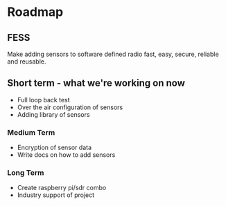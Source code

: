 # Roadmap

## FESS

Make adding sensors to software defined radio fast, easy, secure, reliable and reusable.

## Short term - what we're working on now

* Full loop back test
* Over the air configuration of sensors
* Adding library of sensors

### Medium Term

* Encryption of sensor data
* Write docs on how to add sensors

### Long Term

* Create raspberry pi/sdr combo
* Industry support of project

